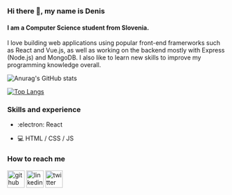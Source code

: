 ### Hi there 👋, my name is Denis
#### I am a Computer Science student from Slovenia.
I love building web applications using popular front-end framerworks such as React and Vue.js, as well as working on the backend mostly with Express (Node.js) and MongoDB. I also like to learn new skills to improve my programming knowledge overall.

![Anurag's GitHub stats](https://github-readme-stats.vercel.app/api?username=denisRajlic&show_icons=true&theme=onedark)

[![Top Langs](https://github-readme-stats.vercel.app/api/top-langs/?username=denisRajlic&layout=compact)](https://github.com/anuraghazra/github-readme-stats)

### Skills and experience
- :electron: React

- :computer: HTML / CSS / JS


### How to reach me

[<img src='https://cdn.jsdelivr.net/npm/simple-icons@3.0.1/icons/github.svg' alt='github' height='40'>](https://github.com/denisRajlic)  [<img src='https://cdn.jsdelivr.net/npm/simple-icons@3.0.1/icons/linkedin.svg' alt='linkedin' height='40'>](https://www.linkedin.com/in/denis-rajlic)  [<img src='https://cdn.jsdelivr.net/npm/simple-icons@3.0.1/icons/twitter.svg' alt='twitter' height='40'>](https://twitter.com/denisrajlic)  

